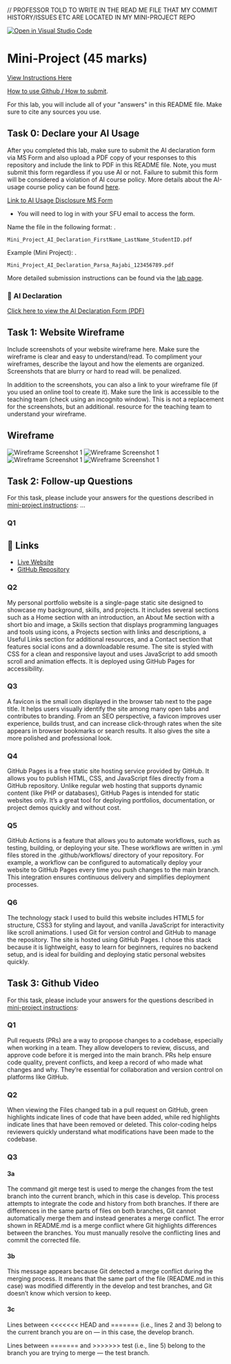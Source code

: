 // PROFESSOR TOLD TO WRITE IN THE READ ME FILE THAT MY COMMIT HISTORY/ISSUES ETC ARE LOCATED IN MY MINI-PROJECT REPO













[![Open in Visual Studio Code](https://classroom.github.com/assets/open-in-vscode-2e0aaae1b6195c2367325f4f02e2d04e9abb55f0b24a779b69b11b9e10269abc.svg)](https://classroom.github.com/online_ide?assignment_repo_id=19659035&assignment_repo_type=AssignmentRepo)
# Mini-Project (45 marks)

[View Instructions Here](Mini-project.md)

[How to use Github / How to submit](https://parsa-rajabi.github.io/CMPT-276/#/labs?id=github-classroom).

For this lab, you will include all of your "answers" in this README file. Make sure to cite any sources you use. 

## Task 0: Declare your AI Usage

After   you completed this lab, make sure to submit the AI declaration form via MS Form and also upload a PDF copy of your responses to this repository and include the link to PDF in this README file. Note, you must submit this form regardless if you use AI or not. Failure to submit this form will be considered a violation of AI course policy. More details about the AI-usage course policy can be found [here](https://parsa-rajabi.github.io/CMPT-276/#/ai-policy).

[Link to AI Usage Disclosure MS Form](https://parsa-rajabi.github.io/CMPT-276/#/ai-policy?id=disclosure-of-ai-use)

- You will need to log in with your SFU email to access the form.

Name the file in the following format: .

`Mini_Project_AI_Declaration_FirstName_LastName_StudentID.pdf`

Example (Mini Project): .

`Mini_Project_AI_Declaration_Parsa_Rajabi_123456789.pdf`


More detailed submission instructions can be found via the [lab page](https://parsa-rajabi.github.io/CMPT-276/#/labs).

### 📄 AI Declaration

[Click here to view the AI Declaration Form (PDF)](Mini_Project_AI_Declaration_PArmvir_dhillon_301449799.pdf)


## Task 1: Website Wireframe

Include screenshots of your website wireframe here. Make sure the wireframe is clear and easy to understand/read. To compliment your wireframes, describe the layout and how the elements are organized. Screenshots that are blurry or hard to read will. be penalized. 

In addition to the screenshots, you can also a link to your wireframe file (if you used an online tool to create it). Make sure the link is accessible to the teaching team (check using an incognito window). This is not a replacement for the screenshots, but an additional. resource for the teaching team to understand your wireframe.

## Wireframe

![Wireframe Screenshot 1](images/ss1.png)
![Wireframe Screenshot 1](images/ss2.png)
![Wireframe Screenshot 1](images/ss3.png)
![Wireframe Screenshot 1](images/ss4.png)







## Task 2: Follow-up Questions

For this task, please include your answers for the questions described in [mini-project instructions](Mini-project.md): ...

### Q1
## 🔗 Links

- [Live Website](https://dhillonsfu.github.io/DhillonSfu/)
- [GitHub Repository](https://github.com/DhillonSfu/DhillonSfu.git)



### Q2

My personal portfolio website is a single-page static site designed to showcase my background, skills, and projects. It includes several sections such as a Home section with an introduction, an About Me section with a short bio and image, a Skills section that displays programming languages and tools using icons, a Projects section with links and descriptions, a Useful Links section for additional resources, and a Contact section that features social icons and a downloadable resume. The site is styled with CSS for a clean and responsive layout and uses JavaScript to add smooth scroll and animation effects. It is deployed using GitHub Pages for accessibility.

### Q3

A favicon is the small icon displayed in the browser tab next to the page title. It helps users visually identify the site among many open tabs and contributes to branding. From an SEO perspective, a favicon improves user experience, builds trust, and can increase click-through rates when the site appears in browser bookmarks or search results. It also gives the site a more polished and professional look.

### Q4

GitHub Pages is a free static site hosting service provided by GitHub. It allows you to publish HTML, CSS, and JavaScript files directly from a GitHub repository. Unlike regular web hosting that supports dynamic content (like PHP or databases), GitHub Pages is intended for static websites only. It’s a great tool for deploying portfolios, documentation, or project demos quickly and without cost.

### Q5

GitHub Actions is a feature that allows you to automate workflows, such as testing, building, or deploying your site. These workflows are written in .yml files stored in the .github/workflows/ directory of your repository. For example, a workflow can be configured to automatically deploy your website to GitHub Pages every time you push changes to the main branch. This integration ensures continuous delivery and simplifies deployment processes.

### Q6

The technology stack I used to build this website includes HTML5 for structure, CSS3 for styling and layout, and vanilla JavaScript for interactivity like scroll animations. I used Git for version control and GitHub to manage the repository. The site is hosted using GitHub Pages. I chose this stack because it is lightweight, easy to learn for beginners, requires no backend setup, and is ideal for building and deploying static personal websites quickly.

## Task 3: Github Video

For this task, please include your answers for the questions described in [mini-project instructions](Mini-project.md):

### Q1

Pull requests (PRs) are a way to propose changes to a codebase, especially when working in a team. They allow developers to review, discuss, and approve code before it is merged into the main branch. PRs help ensure code quality, prevent conflicts, and keep a record of who made what changes and why. They’re essential for collaboration and version control on platforms like GitHub.

### Q2

When viewing the Files changed tab in a pull request on GitHub, green highlights indicate lines of code that have been added, while red highlights indicate lines that have been removed or deleted. This color-coding helps reviewers quickly understand what modifications have been made to the codebase.



### Q3

#### 3a

The command git merge test is used to merge the changes from the test branch into the current branch, which in this case is develop. This process attempts to integrate the code and history from both branches. If there are differences in the same parts of files on both branches, Git cannot automatically merge them and instead generates a merge conflict. The error shown in README.md is a merge conflict where Git highlights differences between the branches. You must manually resolve the conflicting lines and commit the corrected file.

#### 3b

This message appears because Git detected a merge conflict during the merging process. It means that the same part of the file (README.md in this case) was modified differently in the develop and test branches, and Git doesn’t know which version to keep.

#### 3c

Lines between <<<<<<< HEAD and ======= (i.e., lines 2 and 3) belong to the current branch you are on — in this case, the develop branch.

Lines between ======= and >>>>>>> test (i.e., line 5) belong to the branch you are trying to merge — the test branch.

